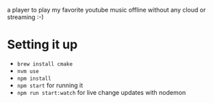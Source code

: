 a player to play my favorite youtube music offline without any cloud or streaming :-) 

# Setting it up
- `brew install cmake`
- `nvm use`
- `npm install`
- `npm start` for running it
- `npm run start:watch` for live change updates with nodemon